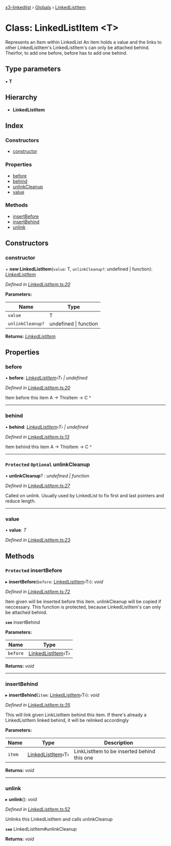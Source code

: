 [x3-linkedlist](../README.md) › [Globals](../globals.md) › [LinkedListItem](linkedlistitem.md)

# Class: LinkedListItem <**T**>

Represents an Item within LinkedList
An item holds a value and the links to other LinkedListItem's
LinkedListItem's can only be attached behind.
Theirfor, to add one before, before has to add one behind.

## Type parameters

▪ **T**

## Hierarchy

* **LinkedListItem**

## Index

### Constructors

* [constructor](linkedlistitem.md#constructor)

### Properties

* [before](linkedlistitem.md#before)
* [behind](linkedlistitem.md#behind)
* [unlinkCleanup](linkedlistitem.md#protected-optional-unlinkcleanup)
* [value](linkedlistitem.md#value)

### Methods

* [insertBefore](linkedlistitem.md#protected-insertbefore)
* [insertBehind](linkedlistitem.md#insertbehind)
* [unlink](linkedlistitem.md#unlink)

## Constructors

###  constructor

\+ **new LinkedListItem**(`value`: T, `unlinkCleanup?`: undefined | function): *[LinkedListItem](linkedlistitem.md)*

*Defined in [LinkedListItem.ts:20](https://github.com/x3cion/x3-linkedlist/blob/ff2b20f/src/LinkedListItem.ts#L20)*

**Parameters:**

Name | Type |
------ | ------ |
`value` | T |
`unlinkCleanup?` | undefined &#124; function |

**Returns:** *[LinkedListItem](linkedlistitem.md)*

## Properties

###  before

• **before**: *[LinkedListItem](linkedlistitem.md)‹T› | undefined*

*Defined in [LinkedListItem.ts:20](https://github.com/x3cion/x3-linkedlist/blob/ff2b20f/src/LinkedListItem.ts#L20)*

Item before this item
A -> ThisItem -> C
^

___

###  behind

• **behind**: *[LinkedListItem](linkedlistitem.md)‹T› | undefined*

*Defined in [LinkedListItem.ts:13](https://github.com/x3cion/x3-linkedlist/blob/ff2b20f/src/LinkedListItem.ts#L13)*

Item behind this item
A -> ThisItem -> C
                 ^

___

### `Protected` `Optional` unlinkCleanup

• **unlinkCleanup**? : *undefined | function*

*Defined in [LinkedListItem.ts:27](https://github.com/x3cion/x3-linkedlist/blob/ff2b20f/src/LinkedListItem.ts#L27)*

Called on unlink. Usually used by LinkedList to fix first and last pointers and reduce length.

___

###  value

• **value**: *T*

*Defined in [LinkedListItem.ts:23](https://github.com/x3cion/x3-linkedlist/blob/ff2b20f/src/LinkedListItem.ts#L23)*

## Methods

### `Protected` insertBefore

▸ **insertBefore**(`before`: [LinkedListItem](linkedlistitem.md)‹T›): *void*

*Defined in [LinkedListItem.ts:72](https://github.com/x3cion/x3-linkedlist/blob/ff2b20f/src/LinkedListItem.ts#L72)*

Item given will be inserted before this item.
unlinkCleanup will be copied if neccessary.
This function is protected, because LinkedListItem's can only be attached behind.

**`see`** insertBehind

**Parameters:**

Name | Type |
------ | ------ |
`before` | [LinkedListItem](linkedlistitem.md)‹T› |

**Returns:** *void*

___

###  insertBehind

▸ **insertBehind**(`item`: [LinkedListItem](linkedlistitem.md)‹T›): *void*

*Defined in [LinkedListItem.ts:35](https://github.com/x3cion/x3-linkedlist/blob/ff2b20f/src/LinkedListItem.ts#L35)*

This will link given LinkListItem behind this item.
If there's already a LinkedListItem linked behind, it will be relinked accordingly

**Parameters:**

Name | Type | Description |
------ | ------ | ------ |
`item` | [LinkedListItem](linkedlistitem.md)‹T› | LinkListItem to be inserted behind this one  |

**Returns:** *void*

___

###  unlink

▸ **unlink**(): *void*

*Defined in [LinkedListItem.ts:52](https://github.com/x3cion/x3-linkedlist/blob/ff2b20f/src/LinkedListItem.ts#L52)*

Unlinks this LinkedListItem and calls unlinkCleanup

**`see`** LinkedListItem#unlinkCleanup

**Returns:** *void*
